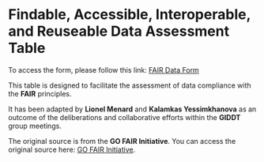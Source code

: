 # Findable, Accessible, Interoperable, and Reuseable Data Assessment Table

To access the form, please follow this link: [FAIR Data Form](https://fair-data.netlify.app/)

This table is designed to facilitate the assessment of data compliance with the **FAIR** principles.

It has been adapted by **Lionel Menard** and **Kalamkas Yessimkhanova** as an outcome of the deliberations and collaborative efforts within the **GIDDT** group meetings.

The original source is from the **GO FAIR Initiative**. You can access the original source here: [GO FAIR Initiative](https://bit.ly/yourFIP).
